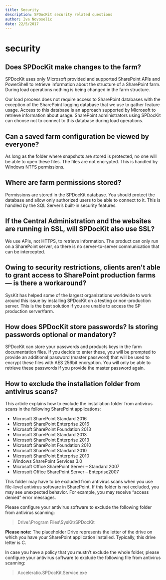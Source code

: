 ```yaml
---
title: Security
description: SPDocKit security related questions
author: Iva Novoselic
date: 22/5/2017
---
```


# security

## Does SPDocKit make changes to the farm?

SPDocKit uses only Microsoft provided and supported SharePoint APIs and PowerShell to retrieve information about the structure of a SharePoint farm. During load operations nothing is being changed in the farm structure.

Our load process does not require access to SharePoint databases with the exception of the SharePoint logging database that we use to gather feature usage. Access to this database is an approach supported by Microsoft to retrieve information about usage. SharePoint administrators using SPDocKit can choose not to connect to this database during load operations.

## Can a saved farm configuration be viewed by everyone?

As long as the folder where snapshots are stored is protected, no one will be able to open these files. The files are not encrypted. This is handled by Windows NTFS permissions.

## Where are farm permissions stored?

Permissions are stored in the SPDocKit database. You should protect the database and allow only authorized users to be able to connect to it. This is handled by the SQL Server’s built-in security features.

## If the Central Administration and the websites are running in SSL, will SPDocKit also use SSL?

We use APIs, not HTTPS, to retrieve information. The product can only run on a SharePoint server, so there is no server-to-server communication that can be intercepted.

## Owing to security restrictions, clients aren't able to grant access to SharePoint production farms — is there a workaround?

SysKit has helped some of the largest organizations worldwide to work around this issue by installing SPDocKit on a testing or non-production server. This is the best solution if you are unable to access the SP production server/farm.

## How does SPDocKit store passwords? Is storing passwords optional or mandatory?

SPDocKit can store your passwords and products keys in the farm documentation files. If you decide to enter these, you will be prompted to provide an additional password \(master password\) that will be used to encrypt these files with AES 256bit encryption. You will only be able to retrieve these passwords if you provide the master password again.

## How to exclude the installation folder from antivirus scans?

This article explains how to exclude the installation folder from antivirus scans in the following SharePoint applications:

* Microsoft SharePoint Standard 2016
* Microsoft SharePoint Enterprise 2016
* Microsoft SharePoint Foundation 2013
* Microsoft SharePoint Standard 2013
* Microsoft SharePoint Enterprise 2013
* Microsoft SharePoint Foundation 2010
* Microsoft SharePoint Standard 2010
* Microsoft SharePoint Enterprise 2010
* Windows SharePoint Services 3.0
* Microsoft Office SharePoint Server – Standard 2007
* Microsoft Office SharePoint Server – Enteprise2007

This folder may have to be excluded from antivirus scans when you use file-level antivirus software in SharePoint. If this folder is not excluded, you may see unexpected behavior. For example, you may receive “access denied” error messages.

Please configure your antivirus software to exclude the following folder from antivirus scanning:

> Drive:\Program Files\SysKit\SPDocKit

**Please note:** The placeholder Drive represents the letter of the drive on which you have your SharePoint application installed. Typically, this drive letter is C.

In case you have a policy that you mustn’t exclude the whole folder, please configure your antivirus software to exclude the following file from antivirus scanning:

> Acceleratio.SPDocKit.Service.exe

